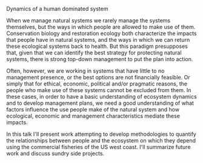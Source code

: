 Dynamics of a human dominated system

When we manage natural systems we rarely manage the systems themselves, but the ways in which people are allowed to make use of them. Conservation biology and restoration ecology both characterize the impacts that people have in natural systems, and the ways in which we can return these ecological systems back to health. But this paradigm presupposes that, given that we can identify the best strategy for protecting natural systems, there is strong top-down management to put the plan into action.

Often, however, we are working in systems that have little to no management presence, or the best options are not financially feasible. Or simply that for ethical, economic, political  and/or pragmatic reasons, the people who make use of these systems cannot be excluded from them. In these cases, in order to have a basic understanding of ecosystem dynamics and to develop management plans, we need a good understanding of what factors influence the use people make of the natural system and how ecological, economic and management characteristics mediate these impacts.

In this talk I'll present work attempting to develop methodologies to quantify the relationships between people and the ecosystem on which they depend using the commercial fisheries of the US west coast. I'll summarize future work and discuss sundry side projects.
